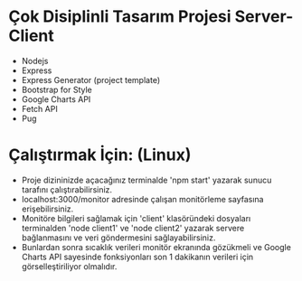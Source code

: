 # Çok Disiplinli Tasarım Projesi Server-Client
* Nodejs
* Express
* Express Generator (project template)
* Bootstrap for Style
* Google Charts API
* Fetch API
* Pug


# Çalıştırmak İçin: (Linux)
* Proje dizininizde açacağınız terminalde 'npm start' yazarak sunucu tarafını çalıştırabilirsiniz.
* localhost:3000/monitor adresinde çalışan monitörleme sayfasına erişebilirsiniz.
* Monitöre bilgileri sağlamak için 'client' klasöründeki dosyaları terminalden 'node client1' ve 'node client2' yazarak servere bağlanmasını ve veri göndermesini sağlayabilirsiniz.
* Bunlardan sonra sıcaklık verileri monitör ekranında gözükmeli ve Google Charts API sayesinde fonksiyonları son 1 dakikanın verileri için görselleştiriliyor olmalıdır.
